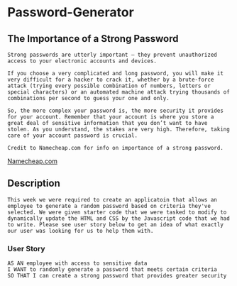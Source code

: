 # Password-Generator

## The Importance of a Strong Password

    Strong passwords are utterly important – they prevent unauthorized access to your electronic accounts and devices.

    If you choose a very complicated and long password, you will make it very difficult for a hacker to crack it, whether by a brute-force attack (trying every possible combination of numbers, letters or special characters) or an automated machine attack trying thousands of combinations per second to guess your one and only.

    So, the more complex your password is, the more security it provides for your account. Remember that your account is where you store a great deal of sensitive information that you don’t want to have stolen. As you understand, the stakes are very high. Therefore, taking care of your account password is crucial.

    Credit to Namecheap.com for info on importance of a strong password.
[Namecheap.com](https://www.namecheap.com/support/knowledgebase/article.aspx/9517/45/what-is-a-secure-password-and-why-is-it-important-to-have-one) 

## Description

    This week we were required to create an applicatoin that allows an employee to generate a random password based on criteria they've selected. We were given starter code that we were tasked to modify to dynamically update the HTML and CSS by the Javascript code that we had to write. Please see user story below to get an idea of what exactly our user was looking for us to help them with.
    
### User Story
```
AS AN employee with access to sensitive data
I WANT to randomly generate a password that meets certain criteria
SO THAT I can create a strong password that provides greater security
```
